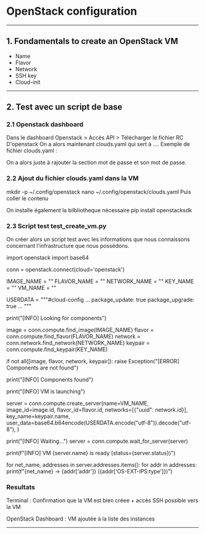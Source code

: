 # OpenStack configuration

---

## 1. Fondamentals to create an OpenStack VM
- Name
- Flavor
- Network
- SSH key
- Cloud-init

---

## 2. Test avec un script de base

### 2.1 Openstack dashboard
Dans le dashboard Openstack > Accès API > Télécharger le fichier RC D'openstack
On a alors maintenant clouds.yaml qui sert à .... 
Exemple de fichier clouds.yaml :



On a alors juste à rajouter la section mot de passe et son mot de passe.

### 2.2 Ajout du fichier clouds.yaml dans la VM 
mkdir -p ~/.config/openstack
nano ~/.config/openstack/clouds.yaml
Puis coller le contenu

On installe également la bilbliotheque nécessaire
pip install openstacksdk

### 2.3 Script test test_create_vm.py 
On créer alors un script test avec les informations que nous connaissons concernant l'infrastructure que nous possédons.

import openstack
import base64

conn = openstack.connect(cloud='openstack')

IMAGE_NAME = ""
FLAVOR_NAME = ""
NETWORK_NAME = ""
KEY_NAME = ""
VM_NAME = ""

USERDATA = """#cloud-config
...
package_update: true
package_upgrade: true
...
"""

print("[INFO] Looking for components")

image = conn.compute.find_image(IMAGE_NAME)
flavor = conn.compute.find_flavor(FLAVOR_NAME)
network = conn.network.find_network(NETWORK_NAME)
keypair = conn.compute.find_keypair(KEY_NAME)

if not all([image, flavor, network, keypair]):
    raise Exception("[ERROR] Components are not found")

print("[INFO] Components found")

print("[INFO] VM is launching")

server = conn.compute.create_server(name=VM_NAME,
    image_id=image.id,
    flavor_id=flavor.id,
    networks=[{"uuid": network.id}],
    key_name=keypair.name,
    user_data=base64.b64encode(USERDATA.encode("utf-8")).decode("utf-8"),
)

print("[INFO] Waiting...")
server = conn.compute.wait_for_server(server)

print(f"[INFO] VM {server.name} is ready (status={server.status})")

for net_name, addresses in server.addresses.items():
    for addr in addresses:
        print(f"{net_name} → {addr['addr']} ({addr['OS-EXT-IPS:type']})")


### Resultats

Terminal : Confirmation que la VM est bien créee + accès SSH possible vers la VM

OpenStack Dashboard : VM ajoutée à la liste des instances

---

